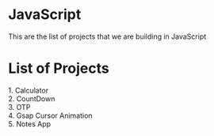 <h1>JavaScript </h1>
<p>This are the list of projects that we are building in JavaScript</p>
<h1>List of Projects </h1>
1. Calculator <br>
2. CountDown  <br>
3. OTP        <br>
4. Gsap Cursor Animation <br>
5. Notes App
